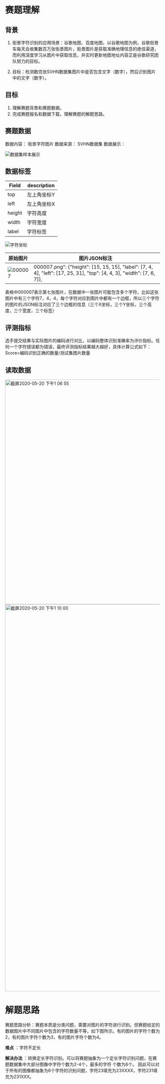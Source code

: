 # 赛题理解
 
## 背景  
1. 街景字符识别的应用场景：谷歌地图、百度地图，以谷歌地图为例，谷歌街景车每天会收集数百万张街景图片，街景图片是获取准确地理信息的绝佳渠道，
而利用深度学习从图片中获取信息，并实时更新地图地址内容正是谷歌研究团队努力的目标。

2. 目标：检测数完张SVHN数据集图片中是否包含文字（数字），然后识别图片中的文字（数字）。

## 目标
1. 理解赛题背景和赛题数据。
2. 完成赛题报名和数据下载，理解赛题的解题思路。

## 赛题数据
数据内容： 街景字符图片   数据来源： SVHN数据集
数据展示：

![数据集样本展示](https://user-images.githubusercontent.com/55572398/82395981-596c1100-9a7f-11ea-9468-1d8d6d61241d.png)

## 数据标签
|Field | description |
| ------------- | ------------- |
| top | 左上角坐标Y | 
| left | 左上角坐标X |
| height | 字符高度 | 
| width | 字符宽度 |
| label | 字符标签 |


![字符坐标](https://user-images.githubusercontent.com/55572398/82396491-9a185a00-9a80-11ea-9479-08ef618199ac.png)

| 原始图片 | 图片JSON标注 |
| ------------- | ------------- |
|![000007](https://user-images.githubusercontent.com/55572398/82398105-98509580-9a84-11ea-94e9-f561ace0aec9.png)|  000007.png": {"height": [15, 15, 15], "label": [7, 4, 4], "left": [17, 25, 31], "top": [4, 4, 3], "width": [7, 6, 7]}, |    

表格中000007表示第七张图片，在数据中一张图片可能包含多个字符，比如这张图片中有三个字符7，4，4，每个字符对应到图片中都有一个边框，所以三个字符的图片的JSON标注对应了三个边框的信息（三个X坐标，三个Y坐标，三个高度，三个宽度，三个标签）

## 评测指标
选手提交结果与实际图片的编码进行对比，以编码整体识别准确率为评价指标。任何一个字符错误都为错误，最终评测指标结果越大越好，具体计算公式如下：
Score=编码识别正确的数量/测试集图片数量

## 读取数据

<img width="728" alt="截屏2020-05-20 下午1 06 55" src="https://user-images.githubusercontent.com/55572398/82407262-5121cf00-9a9b-11ea-9a75-3953377caf9e.png">

<img width="1254" alt="截屏2020-05-20 下午1 10 00" src="https://user-images.githubusercontent.com/55572398/82407277-57b04680-9a9b-11ea-8451-87e540d47b26.png">

# 解题思路
赛题思路分析：赛题本质是分类问题，需要对图片的字符进行识别。但赛题给定的数据图片中不同图片中包含的字符数量不等，如下图所示。有的图片的字符个数为2，有的图片字符个数为3，有的图片字符个数为4。

**难点** ：字符不定长 

**解决办法** ：转换定长字符识别。可以将赛题抽象为一个定长字符识别问题，在赛题数据集中大部分图像中字符个数为2-4个，最多的字符 个数为6个。
因此可以对于所有的图像都抽象为6个字符的识别问题，字符23填充为23XXXX，字符231填充为231XXX。




